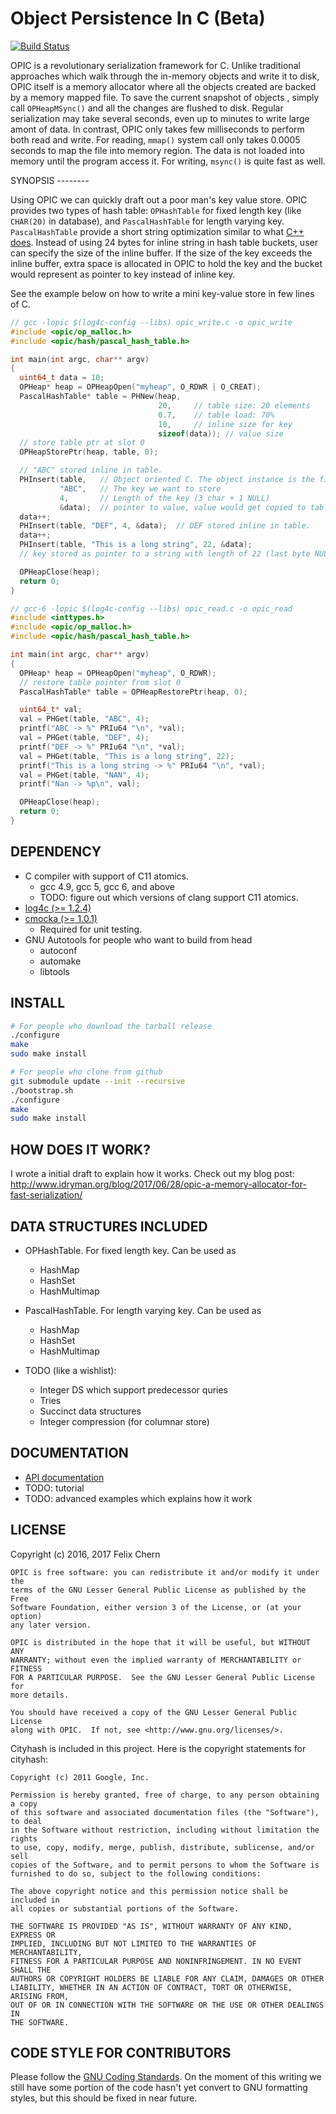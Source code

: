 Object Persistence In C (Beta)
===================================

[![Build Status](https://travis-ci.org/dryman/opic.svg?branch=master)](https://travis-ci.org/dryman/opic)


OPIC is a revolutionary serialization framework for C.  Unlike
traditional approaches which walk through the in-memory objects and
write it to disk, OPIC itself is a memory allocator where all the
objects created are backed by a memory mapped file.  To save the
current snapshot of objects , simply call `OPHeapMSync()` and all the
changes are flushed to disk. Regular serialization may take several
seconds, even up to minutes to write large amont of data.  In
contrast, OPIC only takes few milliseconds to perform both read and
write.  For reading, `mmap()` system call only takes 0.0005 seconds to
map the file into memory region. The data is not loaded into memory
until the program access it. For writing, `msync()` is quite fast as
well.

SYNOPSIS --------

Using OPIC we can quickly draft out a poor man's key value store.
OPIC provides two types of hash table: `OPHashTable` for fixed length
key (like `CHAR(20)` in database), and `PascalHashTable` for length
varying key. `PascalHashTable` provide a short string optimization
similar to what [C++ does][sso]. Instead of using 24 bytes for inline
string in hash table buckets, user can specify the size of the inline
buffer. If the size of the key exceeds the inline buffer, extra space
is allocated in OPIC to hold the key and the bucket would represent as
pointer to key instead of inline key.

See the example below on how to write a mini key-value store in
few lines of C.

[sso]: https://stackoverflow.com/questions/21694302/what-are-the-mechanics-of-short-string-optimization-in-libc?answertab=active#tab-top

```c
// gcc -lopic $(log4c-config --libs) opic_write.c -o opic_write
#include <opic/op_malloc.h>
#include <opic/hash/pascal_hash_table.h>

int main(int argc, char** argv)
{
  uint64_t data = 10;
  OPHeap* heap = OPHeapOpen("myheap", O_RDWR | O_CREAT);
  PascalHashTable* table = PHNew(heap,
                                 20,     // table size: 20 elements
                                 0.7,    // table load: 70%
                                 10,     // inline size for key
                                 sizeof(data)); // value size
  // store table ptr at slot 0
  OPHeapStorePtr(heap, table, 0);

  // "ABC" stored inline in table.
  PHInsert(table,   // Object oriented C. The object instance is the first arg.
           "ABC",   // The key we want to store
           4,       // Length of the key (3 char + 1 NULL)
           &data);  // pointer to value, value would get copied to table.
  data++;
  PHInsert(table, "DEF", 4, &data);  // DEF stored inline in table.
  data++;
  PHInsert(table, "This is a long string", 22, &data);
  // key stored as pointer to a string with length of 22 (last byte NULL).

  OPHeapClose(heap);
  return 0;
}

// gcc-6 -lopic $(log4c-config --libs) opic_read.c -o opic_read
#include <inttypes.h>
#include <opic/op_malloc.h>
#include <opic/hash/pascal_hash_table.h>

int main(int argc, char** argv)
{
  OPHeap* heap = OPHeapOpen("myheap", O_RDWR);
  // restore table pointer from slot 0
  PascalHashTable* table = OPHeapRestorePtr(heap, 0);

  uint64_t* val;
  val = PHGet(table, "ABC", 4);
  printf("ABC -> %" PRIu64 "\n", *val);
  val = PHGet(table, "DEF", 4);
  printf("DEF -> %" PRIu64 "\n", *val);
  val = PHGet(table, "This is a long string", 22);
  printf("This is a long string -> %" PRIu64 "\n", *val);
  val = PHGet(table, "NAN", 4);
  printf("Nan -> %p\n", val);

  OPHeapClose(heap);
  return 0;
}
```

DEPENDENCY
----------

* C compiler with support of C11 atomics.
  - gcc 4.9, gcc 5, gcc 6, and above
  - TODO: figure out which versions of clang support C11 atomics.
* [log4c (>= 1.2.4)](http://log4c.sourceforge.net)
* [cmocka (>= 1.0.1)](https://cmocka.org)
  - Required for unit testing.
* GNU Autotools for people who want to build from head
  - autoconf
  - automake
  - libtools

INSTALL
-------

```bash
# For people who download the tarball release
./configure
make
sudo make install

# For people who clone from github
git submodule update --init --recursive
./bootstrap.sh
./configure
make
sudo make install
```

HOW DOES IT WORK?
-----------------

I wrote a initial draft to explain how it works. Check out my blog post:
http://www.idryman.org/blog/2017/06/28/opic-a-memory-allocator-for-fast-serialization/

DATA STRUCTURES INCLUDED
------------------------

* OPHashTable. For fixed length key. Can be used as
  - HashMap
  - HashSet
  - HashMultimap

* PascalHashTable. For length varying key. Can be used as
  - HashMap
  - HashSet
  - HashMultimap

* TODO (like a wishlist):
  - Integer DS which support predecessor quries
  - Tries
  - Succinct data structures
  - Integer compression (for columnar store)

DOCUMENTATION
-------------

* [API documentation][doc]
* TODO: tutorial
* TODO: advanced examples which explains how it work

[doc]: http://dryman.github.com/opic/

LICENSE
-------

Copyright (c) 2016, 2017 Felix Chern

    OPIC is free software: you can redistribute it and/or modify it under the
    terms of the GNU Lesser General Public License as published by the Free
    Software Foundation, either version 3 of the License, or (at your option)
    any later version.

    OPIC is distributed in the hope that it will be useful, but WITHOUT ANY
    WARRANTY; without even the implied warranty of MERCHANTABILITY or FITNESS
    FOR A PARTICULAR PURPOSE.  See the GNU Lesser General Public License for
    more details.

    You should have received a copy of the GNU Lesser General Public License
    along with OPIC.  If not, see <http://www.gnu.org/licenses/>.

Cityhash is included in this project. Here is the copyright statements for
cityhash:

    Copyright (c) 2011 Google, Inc.

    Permission is hereby granted, free of charge, to any person obtaining a copy
    of this software and associated documentation files (the "Software"), to deal
    in the Software without restriction, including without limitation the rights
    to use, copy, modify, merge, publish, distribute, sublicense, and/or sell
    copies of the Software, and to permit persons to whom the Software is
    furnished to do so, subject to the following conditions:

    The above copyright notice and this permission notice shall be included in
    all copies or substantial portions of the Software.

    THE SOFTWARE IS PROVIDED "AS IS", WITHOUT WARRANTY OF ANY KIND, EXPRESS OR
    IMPLIED, INCLUDING BUT NOT LIMITED TO THE WARRANTIES OF MERCHANTABILITY,
    FITNESS FOR A PARTICULAR PURPOSE AND NONINFRINGEMENT. IN NO EVENT SHALL THE
    AUTHORS OR COPYRIGHT HOLDERS BE LIABLE FOR ANY CLAIM, DAMAGES OR OTHER
    LIABILITY, WHETHER IN AN ACTION OF CONTRACT, TORT OR OTHERWISE, ARISING FROM,
    OUT OF OR IN CONNECTION WITH THE SOFTWARE OR THE USE OR OTHER DEALINGS IN
    THE SOFTWARE.

CODE STYLE FOR CONTRIBUTORS
---------------------------

Please follow the [GNU Coding Standards][gnuc]. On the moment of this
writing we still have some portion of the code hasn't yet convert to GNU
formatting styles, but this should be fixed in near future.

[gnuc]: https://www.gnu.org/prep/standards/standards.html
